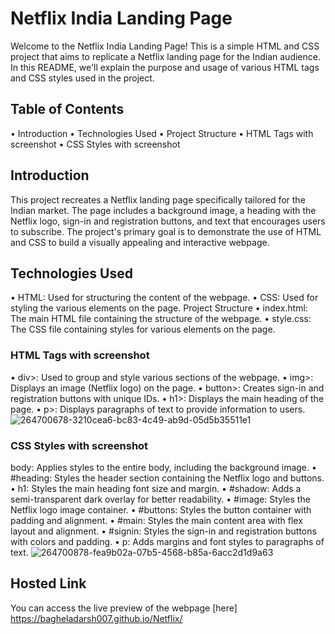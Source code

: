 # Netflix India Landing Page
Welcome to the Netflix India Landing Page! This is a simple HTML and CSS project that aims to replicate a Netflix landing page for the Indian audience. 
In this README, we'll explain the purpose and usage of various HTML tags and CSS styles used in the project. 
## Table of Contents
• Introduction
• Technologies Used
• Project Structure
• HTML Tags with screenshot
• CSS Styles with screenshot
## Introduction
This project recreates a Netflix landing page specifically tailored for the Indian market. The page includes a background image, a heading with the Netflix logo, sign-in and registration buttons, and text that encourages users to subscribe.
The project's primary goal is to demonstrate the use of HTML and CSS to build a visually appealing and interactive webpage.
## Technologies Used
• HTML: Used for structuring the content of the webpage.
• CSS: Used for styling the various elements on the page.
Project Structure
• index.html: The main HTML file containing the structure of the webpage.
• style.css: The CSS file containing styles for various elements on the page.
### HTML Tags with screenshot
• div>: Used to group and style various sections of the webpage.
• img>: Displays an image (Netflix logo) on the page.
• button>: Creates sign-in and registration buttons with unique IDs.
• h1>: Displays the main heading of the page.
• p>: Displays paragraphs of text to provide information to users.
![264700678-3210cea6-bc83-4c49-ab9d-05d5b35511e1](https://github.com/bagheladarsh007/Netflix/assets/142333682/71698799-1f05-47c0-9978-783c3ba43c8b)

### CSS Styles with screenshot
body: Applies styles to the entire body, including the background image.
• #heading: Styles the header section containing the Netflix logo and buttons.
• h1: Styles the main heading font size and margin.
• #shadow: Adds a semi-transparent dark overlay for better readability.
• #image: Styles the Netflix logo image container.
• #buttons: Styles the button container with padding and alignment.
• #main: Styles the main content area with flex layout and alignment.
• #signin: Styles the sign-in and registration buttons with colors and padding.
• p: Adds margins and font styles to paragraphs of text.
![264700878-fea9b02a-07b5-4568-b85a-6acc2d1d9a63](https://github.com/bagheladarsh007/Netflix/assets/142333682/00289b7b-145d-4396-ab77-af6106f034d0)

## Hosted Link
You can access the live preview of the webpage [here] https://bagheladarsh007.github.io/Netflix/

